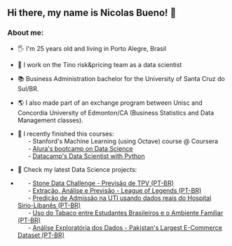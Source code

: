 ## Hi there, my name is Nicolas Bueno! 👋

### About me:

- 🖐 I'm 25 years old and living in Porto Alegre, Brasil <br />
- 👔 I work on the Tino risk&pricing team as a data scientist
- 📚 Business Administration bachelor for the University of Santa Cruz do Sul/BR. 
- 🌎 I also made part of an exchange program between Unisc and Concordia University of Edmonton/CA (Business Statistics and Data Management classes). 

- 📖 I recently finished this courses: <br />
&nbsp;&nbsp;&nbsp;&nbsp;&nbsp;&nbsp;- Stanford's Machine Learning (using Octave) course @ Coursera  <br />
&nbsp;&nbsp;&nbsp;&nbsp;&nbsp;&nbsp;- [Alura's bootcamp on Data Science](https://github.com/nicolasbuen/Alura-s-Data-Science-Bootcamp) <br />
&nbsp;&nbsp;&nbsp;&nbsp;&nbsp;&nbsp;- [Datacamp's Data Scientist with Python](https://learn.datacamp.com/career-tracks/data-scientist-with-python)

- 📝 Check my latest Data Science projects: <br />
- &nbsp;&nbsp;&nbsp;&nbsp;&nbsp;&nbsp;- [Stone Data Challenge - Previsão de TPV (PT-BR)](https://github.com/nicolasbuen/stone-data-challenge)<br>
&nbsp;&nbsp;&nbsp;&nbsp;&nbsp;&nbsp;- [Extração, Análise e Previsão - League of Legends (PT-BR)](https://jovian.ai/nicolasbuen/collections/lol-from-scrapping-to-predicting)<br>
&nbsp;&nbsp;&nbsp;&nbsp;&nbsp;&nbsp;- [Predição de Admissão na UTI usando dados reais do Hospital Sirio-Libanês (PT-BR)](https://www.kaggle.com/nicolasbueno/random-forest-predi-o-de-admiss-o-na-uti)<br>
&nbsp;&nbsp;&nbsp;&nbsp;&nbsp;&nbsp;- [Uso do Tabaco entre Estudantes Brasileiros e o Ambiente Famíliar (PT-BR)](https://jovian.ai/nicolasbuen/modulo-3-estudantes-e-o-uso-de-tabaco-pense)<br>
&nbsp;&nbsp;&nbsp;&nbsp;&nbsp;&nbsp;- [Análise Exploratória dos Dados - Pakistan's Largest E-Commerce Dataset (PT-BR)](https://jovian.ai/nicolasbuen/eda-pakistan-e-commerce-retailer-kaggle)
